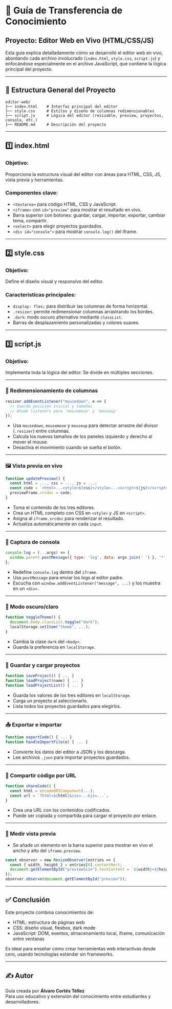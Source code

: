 # 📘 Guía de Transferencia de Conocimiento

## Proyecto: Editor Web en Vivo (HTML/CSS/JS)

Esta guía explica detalladamente cómo se desarrolló el editor web en vivo, abordando cada archivo involucrado (`index.html`, `style.css`, `script.js`) y enfocándose especialmente en el archivo JavaScript, que contiene la lógica principal del proyecto.

---

## 🔧 Estructura General del Proyecto

```
editor-web/
├── index.html    # Interfaz principal del editor
├── style.css     # Estilos y diseño de columnas redimensionables
├── script.js     # Lógica del editor (resizable, preview, proyectos, consola, etc.)
├── README.md     # Descripción del proyecto
```

---

## 1️⃣ index.html

### Objetivo:
Proporciona la estructura visual del editor con áreas para HTML, CSS, JS, vista previa y herramientas.

### Componentes clave:

- `<textarea>` para código HTML, CSS y JavaScript.
- `<iframe>` con `id="preview"` para mostrar el resultado en vivo.
- Barra superior con botones: guardar, cargar, importar, exportar, cambiar tema, compartir.
- `<select>` para elegir proyectos guardados.
- `<div id="console">` para mostrar `console.log()` del iframe.

---

## 2️⃣ style.css

### Objetivo:
Define el diseño visual y responsivo del editor.

### Características principales:

- `display: flex;` para distribuir las columnas de forma horizontal.
- `.resizer`: permite redimensionar columnas arrastrando los bordes.
- `.dark`: modo oscuro alternativo mediante `classList`.
- Barras de desplazamiento personalizadas y colores suaves.

---

## 3️⃣ script.js

### Objetivo:
Implementa toda la lógica del editor. Se divide en múltiples secciones.

---

### 🔄 Redimensionamiento de columnas

```js
resizer.addEventListener("mousedown", e => {
  // Guarda posición inicial y tamaños
  // Añade listeners para 'mousemove' y 'mouseup'
});
```

- Usa `mousedown`, `mousemove` y `mouseup` para detectar arrastre del divisor (`.resizer`) entre columnas.
- Calcula los nuevos tamaños de los paneles izquierdo y derecho al mover el mouse.
- Desactiva el movimiento cuando se suelta el botón.

---

### 🖼️ Vista previa en vivo

```js
function updatePreview() {
  const html = ..., css = ..., js = ...;
  const code = `<html>...<style>${css}</style>...<script>${js}</script></html>`;
  previewFrame.srcdoc = code;
}
```

- Toma el contenido de los tres editores.
- Crea un HTML completo con CSS en `<style>` y JS en `<script>`.
- Asigna al `iframe.srcdoc` para renderizar el resultado.
- Actualiza automáticamente en cada `input`.

---

### 🧪 Captura de consola

```js
console.log = (...args) => {
  window.parent.postMessage({ type: 'log', data: args.join(' ') }, '*');
};
```

- Redefine `console.log` dentro del `iframe`.
- Usa `postMessage` para enviar los logs al editor padre.
- Escucha con `window.addEventListener("message", ...)` y los muestra en un `<div>`.

---

### 🌙 Modo oscuro/claro

```js
function toggleTheme() {
  document.body.classList.toggle("dark");
  localStorage.setItem("theme", ...);
}
```

- Cambia la clase `dark` del `<body>`.
- Guarda la preferencia en `localStorage`.

---

### 💾 Guardar y cargar proyectos

```js
function saveProject() { ... }
function loadProject(name) { ... }
function loadProjectList() { ... }
```

- Guarda los valores de los tres editores en `localStorage`.
- Carga un proyecto al seleccionarlo.
- Lista todos los proyectos guardados para elegirlos.

---

### 📤 Exportar e importar

```js
function exportCode() { ... }
function handleImportFile(e) { ... }
```

- Convierte los datos del editor a JSON y los descarga.
- Lee archivos `.json` para importar proyectos guardados.

---

### 🔗 Compartir código por URL

```js
function shareCode() {
  const html = encodeURIComponent(...);
  const url = `?html=${html}&css=...&js=...`;
}
```

- Crea una URL con los contenidos codificados.
- Puede ser copiada y compartida para cargar el proyecto por enlace.

---

### 📐 Medir vista previa

- Se añade un elemento en la barra superior para mostrar en vivo el ancho y alto del `iframe.preview`.

```js
const observer = new ResizeObserver(entries => {
  const { width, height } = entries[0].contentRect;
  document.getElementById("previewSize").textContent = `${width}×${height}`;
});
observer.observe(document.getElementById("preview"));
```

---

## ✅ Conclusión

Este proyecto combina conocimientos de:

- HTML: estructura de páginas web
- CSS: diseño visual, flexbox, dark mode
- JavaScript: DOM, eventos, almacenamiento local, iframe, comunicación entre ventanas

Es ideal para enseñar cómo crear herramientas web interactivas desde cero, usando tecnologías estándar sin frameworks.

---

## ✍️ Autor

Guía creada por **Álvaro Cortés Téllez**  
Para uso educativo y extensión del conocimiento entre estudiantes y desarrolladores.
